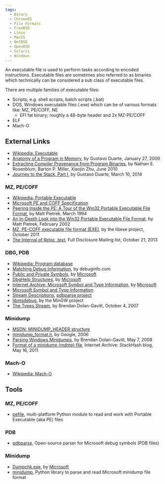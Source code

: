 ```yaml
---
tags:
  - Binary
  - ChromeOS
  - File Formats
  - FreeBSD
  - Linux
  - MacOS
  - NetBSD
  - OpenBSD
  - Solaris
  - Windows
---
```

An executable file is used to perform tasks according to encoded
instructions. Executable files are sometimes also referred to as
binaries which technically can be considered a sub class of executable
files.

There are multiple families of executable files:

* Scripts; e.g. shell scripts, batch scripts (.bat)
* DOS, Windows executable files (.exe) which can be of various formats
  like: MZ, PE/COFF, NE
  - EFI fat binary; roughly a 48-byte header and 2x MZ-PE/COFF
* ELF
* Mach-O

## External Links

* [Wikipedia: Executable](http://en.wikipedia.org/wiki/Executable)
* [Anatomy of a Program in Memory](http://duartes.org/gustavo/blog/post/anatomy-of-a-program-in-memory/),
  by Gustavo Duarte, January 27, 2009
* [Extracting Compiler Provenance from Program Binaries](ftp://ftp.cs.wisc.edu/paradyn/papers/Rosenblum10prov.pdf),
  by Nathan E. Rosenblum, Barton P. Miller, Xiaojin Zhu, June 2010
* [Journey to the Stack, Part I](http://duartes.org/gustavo/blog/post/journey-to-the-stack/),
  by Gustavo Duarte, March 10, 2014

### MZ, PE/COFF

* [Wikipedia: Portable Executable](http://en.wikipedia.org/wiki/Portable_Executable)
* [Microsoft PE and COFF Specification](https://learn.microsoft.com/en-us/windows/win32/debug/pe-format)
* [Peering Inside the PE: A Tour of the Win32 Portable Executable File Format](https://learn.microsoft.com/en-us/previous-versions/ms809762(v=msdn.10)),
  by Matt Pietrek, March 1994
* [An In-Depth Look into the Win32 Portable Executable File Format](https://learn.microsoft.com/en-us/archive/msdn-magazine/2002/february/inside-windows-win32-portable-executable-file-format-in-detail),
  by Matt Pietrek, February 2002
* [MZ, PE-COFF executable file format (EXE)](https://github.com/libyal/libexe/blob/main/documentation/Executable%20(EXE)%20file%20format.asciidoc),
  by the libexe project, October 2011
* [The Internal of Reloc .text](http://seclists.org/fulldisclosure/2013/Oct/157),
  Full Disclosure Mailing list, October 21, 2013

### DBG, PDB

* [Wikipedia: Program database](http://en.wikipedia.org/wiki/Program_database)
* [Matching Debug Information](http://www.debuginfo.com/articles/debuginfomatch.html),
  by debuginfo.com
* [Public and Private Symbols](https://learn.microsoft.com/en-us/windows-hardware/drivers/debugger/public-and-private-symbols),
  by [Microsoft](microsoft.md)
* [DbgHelp Structures](https://learn.microsoft.com/en-us/windows/win32/debug/dbghelp-structures),
  by [Microsoft](microsoft.md)
* [Internet Archive: Microsoft Symbol and Type Information](http://web.archive.org/web/20070915060650/http://www.x86.org/ftp/manuals/tools/sym.pdf),
  by [Microsoft](microsoft.md)
* [Microsoft Symbol and Type Information](http://pierrelib.pagesperso-orange.fr/exec_formats/MS_Symbol_Type_v1.0.pdf)
* [Stream Descriptions](https://code.google.com/archive/p/pdbparse/wikis/StreamDescriptions.wiki),
  [pdbparse project](https://github.com/moyix/pdbparse/)
* [libmsdebug](https://sourceforge.net/p/mingw-w64/code/HEAD/tree/experimental/tools/libmsdebug/),
  by the MinGW project
* [The Types Stream](http://moyix.blogspot.com/2007/10/types-stream.html),
  by Brendan Dolan-Gavitt, October 4, 2007

### Minidump

* [MSDN: MINIDUMP_HEADER structure](https://learn.microsoft.com/en-us/windows/win32/api/minidumpapiset/ns-minidumpapiset-minidump_header)
* [minidump_format.h](https://chromium.googlesource.com/breakpad/breakpad/+/master/src/google_breakpad/common/minidump_format.h),
  by Google, 2006
* [Parsing Windows Minidumps](http://moyix.blogspot.com/2008/05/parsing-windows-minidumps.html),
  by Brendan Dolan-Gavitt, May 7, 2008
* [Format of a minidump (mdmp) file](http://web.archive.org/web/20110814041817/http://www.stackhash.com/blog/post/Format-of-a-minidump-(mdmp)-file.aspx),
  Internet Archive: StackHash blog, May 16, 2011

### Mach-O

* [Wikipedia: Mach-O](http://en.wikipedia.org/wiki/Mach-O)

## Tools

### MZ, PE/COFF

* [pefile](https://github.com/erocarrera/pefile), multi-platform Python
  module to read and work with Portable Executable (aka PE) files

### PDB

* [pdbparse](https://code.google.com/p/pdbparse/), Open-source parser
  for Microsoft debug symbols (PDB files)

### Minidump

* [Dumpchk.exe](http://support.microsoft.com/kb/315271),
  by [Microsoft](microsoft.md)
* [minidump](https://github.com/skelsec/minidump),
  Python library to parse and read Microsoft minidump file format

